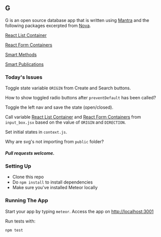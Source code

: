 ## G 

G is an open source database app that is written using [Mantra](https://github.com/kadirahq/mantra) and the following packages excerpted from [Nova](https://github.com/TelescopeJS/Telescope/tree/nova).

[React List Container](https://github.com/meteor-utilities/react-list-container)

[React Form Containers](https://github.com/meteor-utilities/React-Form-Containers)

[Smart Methods](https://github.com/meteor-utilities/smart-methods)

[Smart Publications](https://github.com/meteor-utilities/smart-publications)


### Today's Issues

Toggle state variable `ORIGIN` from Create and Search buttons.

How to show toggled radio buttons after `preventDefault` has been called?

Toggle the left nav and save the state (open/closed).

Call variable [React List Container](https://github.com/meteor-utilities/react-list-container) and [React Form Containers](https://github.com/meteor-utilities/React-Form-Containers) from `input_box.jsx` based on the value of `ORIGIN` and `DIRECTION`.

Set initial states in `context.js`.

Why are svg's not importing from `public` folder?


##### Pull requests welcome.


### Setting Up

* Clone this repo
* Do `npm install` to install dependencies
* Make sure you've installed Meteor locally


### Running The App

Start your app by typing `meteor`. 
Access the app on <http://localhost:3001>

Run tests with:

```
npm test
```
